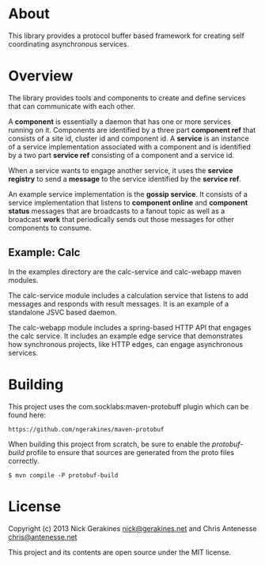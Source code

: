# About

This library provides a protocol buffer based framework for creating self
coordinating asynchronous services.

# Overview

The library provides tools and components to create and define services that
can communicate with each other.

A **component** is essentially a daemon that has one or more services running
on it. Components are identified by a three part **component ref** that
consists of a site id, cluster id and component id. A **service** is an
instance of a service implementation associated with a component and is
identified by a two part **service ref** consisting of a component and a
service id.

When a service wants to engage another service, it uses the **service
registry** to send a **message** to the service identified by the **service
ref**.

An example service implementation is the **gossip service**. It consists of a
service implementation that listens to **component online** and **component
status** messages that are broadcasts to a fanout topic as well as a
broadcast **work** that periodically sends out those messages for other
components to consume.

## Example: Calc

In the examples directory are the calc-service and calc-webapp maven modules.

The calc-service module includes a calculation service that listens to add
messages and responds with result messages. It is an example of a standalone
JSVC based daemon.

The calc-webapp module includes a spring-based HTTP API that engages the calc
service. It includes an example edge service that demonstrates how
synchronous projects, like HTTP edges, can engage asynchronous services.

# Building

This project uses the com.socklabs:maven-protobuff plugin which can be found
here:

	https://github.com/ngerakines/maven-protobuf

When building this project from scratch, be sure to enable the
*protobuf-build* profile to ensure that sources are generated from the proto
files correctly.

	$ mvn compile -P protobuf-build

# License

Copyright (c) 2013 Nick Gerakines <nick@gerakines.net> and Chris
Antenesse <chris@antenesse.net>

This project and its contents are open source under the MIT license.


